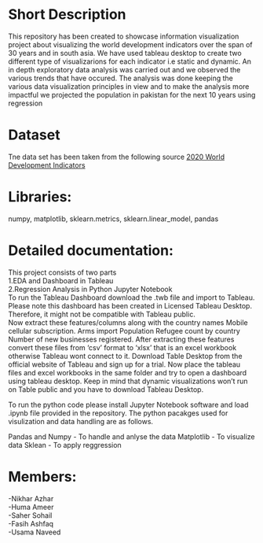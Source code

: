 # Short Description
This repository has been created to showcase information visualization project about visualizing the world development indicators over the span of 30 years and in south asia. We have used tableau desktop to create two different type of visualizarions for each indicator i.e static and dynamic. An in depth exploratory data analysis was carried out and we observed the various trends that have occured. The analysis was done keeping the various data visualization principles in view and to make the analysis more impactful we projected the population in pakistan for the next 10 years using regression

# Dataset
Tne data set has been taken from the following source <a href="https://www.kaggle.com/manchunhui/world-development-indicators#">2020 World Development Indicators</a>


# Libraries: 
  numpy, matplotlib, sklearn.metrics, sklearn.linear_model, pandas

# Detailed documentation:
This project consists of two parts <br>
1.EDA and Dashboard in Tableau<br>
2.Regression Analysis in Python Jupyter Notebook<br>
To run the Tableau Dashboard download the .twb file and import to Tableau. Please note this dashboard has been created in Licensed Tableau Desktop. Therefore, it might not be compatible with Tableau public.<br>
Now extract these features/columns along with the country names
Mobile cellular subscription.
Arms import
Population
Refugee count by country
Number of new businesses registered.
After extracting these features convert these files from ‘csv’ format to ‘xlsx’ that is an excel workbook otherwise Tableau wont connect to it.
Download Table Desktop from the official website of Tableau and sign up for a trial.
Now place the tableau files and excel workbooks in the same folder and try to open a dashboard using tableau desktop. 
Keep in mind that dynamic visualizations won’t run on Table public and you have to download Tableau Desktop. <br>

To run the python code please install Jupyter Notebook software and load .ipynb file provided in the repository. The python pacakges used for visulization and data handling are as follows.

Pandas and Numpy - To handle and anlyse the data
Matplotlib - To visualize data
Sklean - To apply reggression


# Members: 
-Nikhar Azhar <br>
-Huma Ameer<br> 
-Saher Sohail<br>
-Fasih Ashfaq<br>
-Usama Naveed
